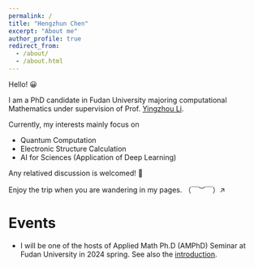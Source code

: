 ```yaml
---
permalink: /
title: "Hengzhun Chen"
excerpt: "About me"
author_profile: true
redirect_from: 
  - /about/
  - /about.html
---
```


Hello! 😀 

I am a PhD candidate in Fudan University majoring computational
Mathematics under supervision of Prof. [Yingzhou Li](https://yingzhouli.com).

Currently, my interests mainly focus on
- Quantum Computation
- Electronic Structure Calculation
- AI for Sciences (Application of Deep Learning)
<!-- - AI for Mathematics (Formal proof for theorems) -->

Any relatived discussion is welcomed! 🤠

Enjoy the trip when you are wandering in my pages. （￣︶￣）↗　

# Events

- I will be one of the hosts of Applied Math Ph.D (AMPhD) Seminar at Fudan
  University in 2024 spring. See also the [introduction](https://amphds.yingzhouli.com/about.html).


<!-- Create content & metadata
------
For site content, there is one markdown file for each type of content, which are stored in directories like _publications, _talks, _posts, _teaching, or _pages. For example, each talk is a markdown file in the [_talks directory](https://github.com/academicpages/academicpages.github.io/tree/master/_talks). At the top of each markdown file is structured data in YAML about the talk, which the theme will parse to do lots of cool stuff. The same structured data about a talk is used to generate the list of talks on the [Talks page](https://academicpages.github.io/talks), each [individual page](https://academicpages.github.io/talks/2012-03-01-talk-1) for specific talks, the talks section for the [CV page](https://academicpages.github.io/cv), and the [map of places you've given a talk](https://academicpages.github.io/talkmap.html) (if you run this [python file](https://github.com/academicpages/academicpages.github.io/blob/master/talkmap.py) or [Jupyter notebook](https://github.com/academicpages/academicpages.github.io/blob/master/talkmap.ipynb), which creates the HTML for the map based on the contents of the _talks directory).

**Markdown generator**

I have also created [a set of Jupyter notebooks](https://github.com/academicpages/academicpages.github.io/tree/master/markdown_generator) that converts a CSV containing structured data about talks or presentations into individual markdown files that will be properly formatted for the academicpages template. The sample CSVs in that directory are the ones I used to create my own personal website at stuartgeiger.com. My usual workflow is that I keep a spreadsheet of my publications and talks, then run the code in these notebooks to generate the markdown files, then commit and push them to the GitHub repository. -->